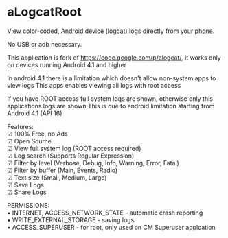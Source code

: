 aLogcatRoot
===========

View color-coded,  Android device (logcat) logs directly from your phone.

No USB or adb necessary.

This application is fork of https://code.google.com/p/alogcat/, it works only on devices running Android 4.1 and higher

In android 4.1 there is a limitation which doesn't allow non-system apps to view logs
This apps enables viewing all logs with root access

If you have ROOT access full system logs are shown, otherwise only this applications logs are shown
This is due to android limitation starting from Android 4.1 (API 16)

Features:  
☑ 100% Free, no Ads  
☑ Open Source  
☑ View full system log (ROOT access required)  
☑ Log search (Supports Regular Expression)  
☑ Filter by level (Verbose, Debug, Info, Warning, Error, Fatal)  
☑ Filter by buffer (Main, Events, Radio)  
☑ Text size (Small, Medium, Large)  
☑ Save Logs  
☑ Share Logs  

PERMISSIONS:  
• INTERNET, ACCESS_NETWORK_STATE - automatic crash reporting  
• WRITE_EXTERNAL_STORAGE - saving logs  
• ACCESS_SUPERUSER - for root, only used on CM Superuser applcation  
